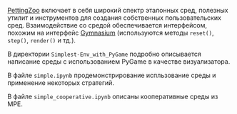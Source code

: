 [PettingZoo](https://pettingzoo.farama.org/) включает в себя широкий спектр эталонных сред, полезных утилит и инструментов для создания собственных пользовательских сред. Взаимодействие со средой обеспечивается интерфейсом, похожим на интерфейс [Gymnasium](https://gymnasium.farama.org/) (используются методы `reset()`, `step()`, `render()` и тд.).

В директории `Simplest-Env_with_PyGame` подробно описывается написание среды с использованием PyGame в качестве визуализатора.

В файле `simple.ipynb` продемонстрирование испльзование среды и применение некоторых стратегий.

В файле `simple_cooperative.ipynb` описаны кооперативные среды из MPE.